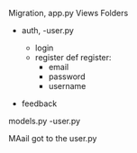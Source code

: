 Migration, 
app.py
Views Folders
- auth,
-user.py
  - login
  - register 
    def register: 
    - email
    - password
    - username

- feedback


models.py 
-user.py


MAail 
got to the user.py







